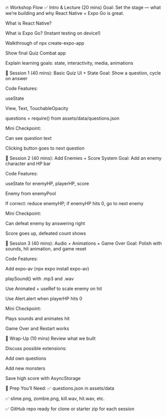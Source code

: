 🔥 Workshop Flow
✅ Intro & Lecture (20 mins)
Goal: Set the stage — what we’re building and why React Native + Expo Go is great.

What is React Native?

What is Expo Go? (Instant testing on device!)

Walkthrough of npx create-expo-app

Show final Quiz Combat app

Explain learning goals: state, interactivity, media, animations

🧩 Session 1 (40 mins): Basic Quiz UI + State
Goal: Show a question, cycle on answer

Code Features:

useState

View, Text, TouchableOpacity

questions = require() from assets/data/questions.json

Mini Checkpoint:

Can see question text

Clicking button goes to next question

🧩 Session 2 (40 mins): Add Enemies + Score System
Goal: Add an enemy character and HP bar

Code Features:

useState for enemyHP, playerHP, score

Enemy from enemyPool

If correct: reduce enemyHP; if enemyHP hits 0, go to next enemy

Mini Checkpoint:

Can defeat enemy by answering right

Score goes up, defeated count shows

🧩 Session 3 (40 mins): Audio + Animations + Game Over
Goal: Polish with sounds, hit animation, and game reset

Code Features:

Add expo-av (npx expo install expo-av)

playSound() with .mp3 and .wav

Use Animated + useRef to scale enemy on hit

Use Alert.alert when playerHP hits 0

Mini Checkpoint:

Plays sounds and animates hit

Game Over and Restart works

🎯 Wrap-Up (10 mins)
Review what we built

Discuss possible extensions:

Add own questions

Add new monsters

Save high score with AsyncStorage

🧰 Prep You’ll Need:
✅ questions.json in assets/data

✅ slime.png, zombie.png, kill.wav, hit.wav, etc.

✅ GitHub repo ready for clone or starter zip for each session

